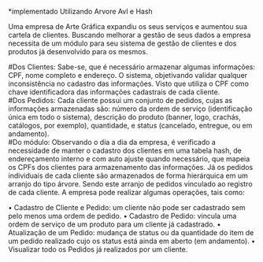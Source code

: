 *implementado Utilizando Arvore Avl e Hash


Uma empresa de Arte Gráfica expandiu os seus serviços e aumentou sua cartela de clientes. Buscando melhorar a gestão de seus dados a empresa 
necessita de um módulo para seu sistema de gestão de clientes e dos produtos já desenvolvido para os mesmos.<br>

#Dos Clientes:
Sabe-se, que é necessário armazenar algumas informações: CPF, nome completo
e endereço. O sistema, objetivando validar qualquer inconsistência no cadastro das 
informações. Visto que utiliza o CPF como chave identificadora das informações cadastrais de 
cada cliente.<br>
#Dos Pedidos:
Cada cliente possui um conjunto de pedidos, cujas as informações armazenadas 
são: número da ordem de serviço (identificação única em todo o sistema), descrição do produto
(banner, logo, crachás, catálogos, por exemplo), quantidade, e status (cancelado, entregue, ou 
em andamento). <br>
#Do módulo:
Observando o dia a dia da empresa, é verificado a necessidade de manter o cadastro 
dos clientes em uma tabela hash, de endereçamento interno e com auto ajuste quando 
necessário, que mapeia os CPFs dos clientes para armazenamento das informações. Já os 
pedidos individuais de cada cliente são armazenados de forma hierárquica em um arranjo do 
tipo árvore. Sendo este arranjo de pedidos vinculado ao registro de cada cliente.
A empresa pode realizar algumas operações, tais como:

• Cadastro de Cliente e Pedido: um cliente não pode ser cadastrado sem pelo menos uma 
ordem de pedido.
• Cadastro de Pedido: vincula uma ordem de serviço de um produto para um cliente já 
cadastrado.
• Atualização de um Pedido: mudança de status ou da quantidade do item de um pedido 
realizado cujo os status está ainda em aberto (em andamento).
• Visualizar todo os Pedidos já realizados por um cliente.
